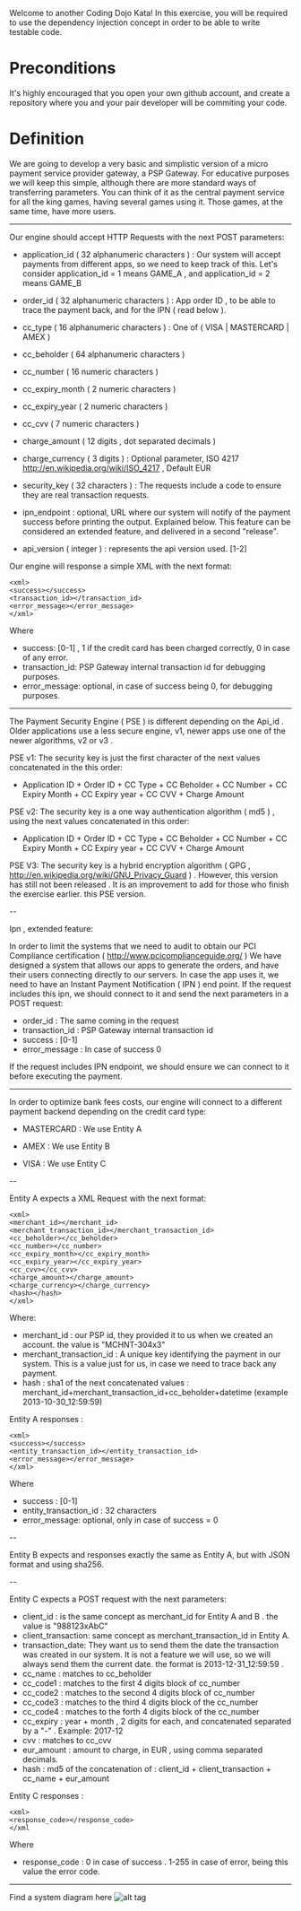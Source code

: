 Welcome to another Coding Dojo Kata!
In this exercise, you will be required to use the dependency injection concept in order to be able to write testable code.

Preconditions
=============

It's highly encouraged that you open your own github account, and create a repository where you and your pair developer will be
commiting your code. 


Definition
==========


We are going to develop a very basic and simplistic version of a micro payment service provider gateway, a PSP Gateway.
For educative purposes we will keep this simple, although there are more standard ways of transferring parameters.
You can think of it as the central payment service for all the king games, having several games using it. Those games,
at the same time, have more users.

---

Our engine should accept HTTP Requests with the next POST parameters:

* application_id ( 32 alphanumeric characters ) :
 Our system will accept payments from different apps, so we need to keep track of this. Let's consider application_id = 1 means GAME_A , and application_id = 2 means GAME_B

* order_id ( 32 alphanumeric characters ) :
 App order ID , to be able to trace the payment back, and for the IPN ( read below ).

* cc_type ( 16 alphanumeric characters ) :
 One of ( VISA | MASTERCARD | AMEX )

* cc_beholder ( 64 alphanumeric characters )

* cc_number ( 16 numeric characters )

* cc_expiry_month ( 2 numeric characters )

* cc_expiry_year ( 2 numeric characters )

* cc_cvv ( 7 numeric characters )

* charge_amount ( 12 digits , dot separated decimals )

* charge_currency ( 3 digits ) :
 Optional parameter, ISO 4217 http://en.wikipedia.org/wiki/ISO_4217 , Default EUR

* security_key ( 32 characters ) :
 The requests include a code to ensure they are real transaction requests.

* ipn_endpoint : optional, URL where our system will notify of the payment success before printing the output. Explained
below. This feature can be considered an extended feature, and delivered in a second "release".

* api_version ( integer ) : represents the api version used. [1-2]

Our engine will response a simple XML with the next format:

```
<xml>
<success></success>
<transaction_id></transaction_id>
<error_message></error_message>
</xml>
```

Where
- success: [0-1] , 1 if the credit card has been charged correctly, 0 in case of any error.
- transaction_id: PSP Gateway internal transaction id for debugging purposes.
- error_message: optional, in case of success being 0, for debugging purposes.

---

The Payment Security Engine ( PSE ) is different depending on the Api_id . Older applications use a less secure engine, v1,
newer apps use one of the newer algorithms, v2 or v3 .

PSE v1:
The security key is just the first character of the next values concatenated in the this order:

* Application ID + Order ID + CC Type + CC Beholder + CC Number + CC Expiry Month + CC Expiry year + CC CVV + Charge Amount


PSE v2:
The security key is a one way authentication algorithm ( md5 ) , using the next values concatenated in this order:

* Application ID + Order ID + CC Type + CC Beholder + CC Number + CC Expiry Month + CC Expiry year + CC CVV + Charge Amount


PSE V3:
The security key is a hybrid encryption algorithm ( GPG , http://en.wikipedia.org/wiki/GNU_Privacy_Guard ) . However,
this version has still not been released . It is an improvement to add for those who finish the exercise earlier.
this PSE version.

--

Ipn , extended feature:

In order to limit the systems that we need to audit to obtain our PCI Compliance certification ( http://www.pcicomplianceguide.org/ )
We have designed a system that allows our apps to generate the orders, and have their users connecting directly to our servers.
In case the app uses it, we need to have an Instant Payment Notification ( IPN ) end point. If the request includes this ipn, we should
connect to it and send the next parameters in a POST request:

- order_id : The same coming in the request
- transaction_id : PSP Gateway internal transaction id
- success : [0-1]
- error_message : In case of success 0

If the request includes IPN endpoint, we should ensure we can connect to it before executing the payment.


---

In order to optimize bank fees costs, our engine will connect to a different payment backend depending on the credit card type:


* MASTERCARD : We use Entity A

* AMEX : We use Entity B

* VISA : We use Entity C

--

Entity A expects a XML Request with the next format:
```
<xml>
<merchant_id></merchant_id>
<merchant_transaction_id></merchant_transaction_id>
<cc_beholder></cc_beholder>
<cc_number></cc_number>
<cc_expiry_month></cc_expiry_month>
<cc_expiry_year></cc_expiry_year>
<cc_cvv></cc_cvv>
<charge_amount></charge_amount>
<charge_currency></charge_currency>
<hash></hash>
</xml>
```

Where:
- merchant_id : our PSP id, they provided it to us when we created an account. the value is "MCHNT-304x3"
- merchant_transaction_id : A unique key identifying the payment in our system. This is a value just for us, in case we need to trace back
any payment.
- hash : sha1 of the next concatenated values : merchant_id+merchant_transaction_id+cc_beholder+datetime (example 2013-10-30_12:59:59)


Entity A responses :

```
<xml>
<success></success>
<entity_transaction_id></entity_transaction_id>
<error_message></error_message>
</xml>
```

Where
- success : [0-1]
- entity_transaction_id : 32 characters
- error_message: optional, only in case of success = 0


--


Entity B expects and responses exactly the same as Entity A, but with JSON format and using sha256.


--

Entity C expects a POST request with the next parameters:

* client_id : is the same concept as merchant_id for Entity A and B . the value is "988123xAbC"
* client_transaction: same concept as merchant_transaction_id in Entity A.
* transaction_date: They want us to send them the date the transaction was created in our system. It is not a feature we
will use, so we will always send them the current date. the format is 2013-12-31_12:59:59 .
* cc_name : matches to cc_beholder
* cc_code1 : matches to the first 4 digits block of cc_number
* cc_code2 : matches to the second 4 digits block of cc_number
* cc_code3 : matches to the third 4 digits block of the cc_number
* cc_code4 : matches to the forth 4 digits block of the cc_number
* cc_expiry : year + month , 2 digits for each, and concatenated separated by a "-" . Example: 2017-12
* cvv : matches to cc_cvv
* eur_amount : amount to charge, in EUR , using comma separated decimals.
* hash : md5 of the concatenation of : client_id + client_transaction +  cc_name + eur_amount

Entity C responses :

```
<xml>
<response_code></response_code>
</xml
```
Where
- response_code : 0 in case of success . 1-255 in case of error, being this value the error code.


---

Find a system diagram here ![alt tag](https://raw.github.com/fpalomo/king-kata-di/master/img/King%20Coding%20Dojo%20-%20Exercise%203%20-%20PSP%20Gateway.png)
